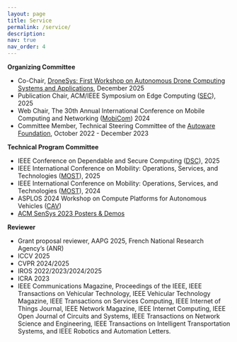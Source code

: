 ```yaml
---
layout: page
title: Service
permalink: /service/
description: 
nav: true
nav_order: 4
---
```


**Organizing Committee**

- Co-Chair, [DroneSys: First Workshop on Autonomous Drone Computing Systems and Applications](https://acm-ieee-sec.org/2025/dronesys.php), December 2025
- Publication Chair, ACM/IEEE Symposium on Edge Computing ([SEC](https://acm-ieee-sec.org/2025/)), 2025
- Web Chair, The 30th Annual International Conference on Mobile Computing and Networking ([MobiCom](https://www.sigmobile.org/mobicom/2024/index.html)) 2024
- Committee Member, Technical Steering Committee of the [Autoware Foundation](https://autoware.org/), October 2022 - December
2023

**Technical Program Committee**

- IEEE Conference on Dependable and Secure Computing ([DSC](https://attend.ieee.org/dsc-2025/)), 2025
- IEEE International Conference on Mobility: Operations, Services, and Technologies ([MOST](https://ieeemobility.org/MOST2025/index.php)), 2025
- IEEE International Conference on Mobility: Operations, Services, and Technologies ([MOST](https://ieeemobility.org/MOST2024/index.php)), 2024
- ASPLOS 2024 Workshop on Compute Platforms for Autonomous Vehicles ([CAV](https://sites.google.com/g.harvard.edu/cav-asplos24/home))
- [ACM SenSys 2023 Posters & Demos](https://sensys.acm.org/2023/demos/)

**Reviewer**
- Grant proposal reviewer, AAPG 2025, French National Research Agency’s (ANR)
- ICCV 2025 
- CVPR 2024/2025
- IROS 2022/2023/2024/2025
- ICRA 2023
- IEEE Communications Magazine, Proceedings of the IEEE, IEEE Transactions on Vehicular Technology, IEEE Vehicular Technology Magazine, IEEE Transactions on Services Computing, IEEE Internet of Things Journal, IEEE Network Magazine, IEEE Internet Computing, IEEE Open Journal of Circuits and Systems, IEEE Transactions on Network Science and Engineering, IEEE Transactions on Intelligent Transportation Systems, and IEEE Robotics and Automation Letters.